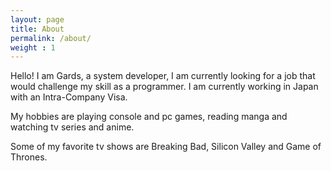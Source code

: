 ```yaml
---
layout: page
title: About
permalink: /about/
weight : 1
---
```


Hello! I am Gards, a system developer, I am currently looking for a job that would challenge my skill as a programmer. I am currently working in Japan with an Intra-Company Visa. 

My hobbies are playing console and pc games, reading manga and watching tv series and anime. 

Some of my favorite tv shows are Breaking Bad, Silicon Valley and Game of Thrones.
